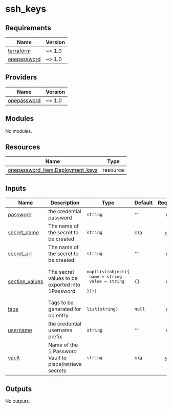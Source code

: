# ssh_keys

<!-- BEGINNING OF PRE-COMMIT-TERRAFORM DOCS HOOK -->
## Requirements

| Name | Version |
|------|---------|
| <a name="requirement_terraform"></a> [terraform](#requirement\_terraform) | ~> 1.0 |
| <a name="requirement_onepassword"></a> [onepassword](#requirement\_onepassword) | ~> 1.0 |

## Providers

| Name | Version |
|------|---------|
| <a name="provider_onepassword"></a> [onepassword](#provider\_onepassword) | ~> 1.0 |

## Modules

No modules.

## Resources

| Name | Type |
|------|------|
| [onepassword_item.Deployment_keys](https://registry.terraform.io/providers/1Password/onepassword/latest/docs/resources/item) | resource |

## Inputs

| Name | Description | Type | Default | Required |
|------|-------------|------|---------|:--------:|
| <a name="input_password"></a> [password](#input\_password) | the credential password | `string` | `""` | no |
| <a name="input_secret_name"></a> [secret\_name](#input\_secret\_name) | The name of the secret to be created | `string` | n/a | yes |
| <a name="input_secret_url"></a> [secret\_url](#input\_secret\_url) | The name of the secret to be created | `string` | `""` | no |
| <a name="input_section_values"></a> [section\_values](#input\_section\_values) | The secret values to be exported into 1Password | <pre>map(list(object({<br>    name  = string<br>    value = string<br>  })))</pre> | `{}` | no |
| <a name="input_tags"></a> [tags](#input\_tags) | Tags to be generated for op entry | `list(string)` | `null` | no |
| <a name="input_username"></a> [username](#input\_username) | the credential username prefix | `string` | `""` | no |
| <a name="input_vault"></a> [vault](#input\_vault) | Name of the 1 Password Vault to place/retrieve secrets | `string` | n/a | yes |

## Outputs

No outputs.
<!-- END OF PRE-COMMIT-TERRAFORM DOCS HOOK -->
